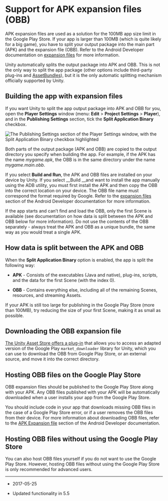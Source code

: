 # Support for APK expansion files (OBB)

APK expansion files are used as a solution for the 100MB app size limit in the Google Play Store. If your app is larger than 100MB (which is quite likely for a big game), you have to split your output package into the main part (APK) and the expansion file (OBB). Refer to the Android Developer documentation on [expansion files](https://developer.android.com/google/play/expansion-files.html) for more information.

Unity automatically splits the output package into APK and OBB. This is not the only way to split the app package (other options include third-party plug-ins and [AssetBundles](https://docs.unity3d.com/Manual/AssetBundlesIntro.html)), but it is the only automatic splitting mechanism officially supported by Unity.

## Building the app with expansion files

If you want Unity to split the app output package into APK and OBB for you, open the __Player Settings__ window (menu: __Edit__ > __Project Settings__ > __Player__), and in the __Publishing Settings__ section, tick the __Split Application Binary__ checkbox.

![The __Publishing Settings__ section of the __Player Settings__ window, with the __Split Application Binary__ checkbox highlighted](../uploads/Main/android-OBB-0.png)

Both parts of the output package (APK and OBB) are copied to the output directory you specify when building the app. For example, if the APK has the name _mygame.apk_, the OBB is in the same directory under the name _mygame.main.obb_.

If you select __Build and Run__, the APK and OBB files are installed on your device by Unity. If you select __Build __and want to install the app manually using the ADB utility, you must first install the APK and then copy the OBB into the correct location on your device. The OBB file name must correspond the format required by Google. Refer to the [expansion files](https://developer.android.com/google/play/expansion-files.html) section of the Android Developer documentation for more information. 

If the app starts and can’t find and load the OBB, only the first Scene is available (see documentation on how data is split between the APK and OBB below for more information). Do not use the contents of the OBB separately - always treat the APK and OBB as a unique bundle, the same way as you would treat a single APK.

## How data is split between the APK and OBB

When the __Split Application Binary__ option is enabled, the app is split the following way:

* __APK__ - Consists of the executables (Java and native), plug-ins, scripts, and the data for the first Scene (with the index 0).

* __OBB__ - Contains everything else, including all of the remaining Scenes, resources, and streaming Assets.

If your APK is still too large for publishing in the Google Play Store (more than 100MB), try reducing the size of your first Scene, making it as small as possible.

## Downloading the OBB expansion file

[The Unity Asset Store offers a plug-in](https://www.assetstore.unity3d.com/en/#!/content/3189) that allows you to access an adapted version of the Google Play `market_downloader` library for Unity, which you can use to download the OBB from Google Play Store, or an external source, and move it into the correct directory.

## Hosting OBB files on the Google Play Store

OBB expansion files should be published to the Google Play Store along with your APK. Any OBB files published with your APK will be automatically downloaded when a user installs your app from the Google Play Store. 

You should include code in your app that downloads missing OBB files in the case of a Google Play Store error, or if a user removes the OBB files from their device. For more information about downloading OBB files, refer to the [APK Expansion file](https://developer.android.com/google/play/expansion-files.html#DownloadProcess) section of the Android Developer documentation.

## Hosting OBB files without using the Google Play Store

You can also host OBB files yourself if you do not want to use the Google Play Store. However, hosting OBB files without using the Google Play Store  is only recommended
for advanced users.

----
* <span class="page-edit">2017-05-25 <!-- include IncludeTextNewPageYesEdit --></span>

* <span class="page-history">Updated functionality in 5.5</span>
